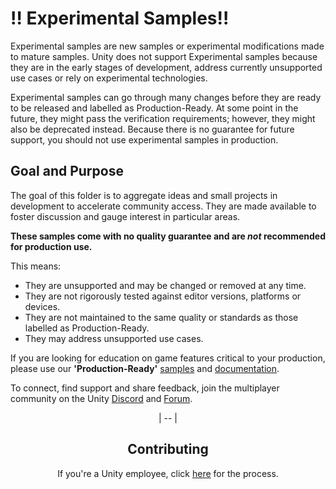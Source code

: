 # ‼️ Experimental Samples‼️

Experimental samples are new samples or experimental modifications made to mature samples. Unity does not support Experimental samples because they are in the early stages of development, address currently unsupported use cases or rely on experimental technologies.

Experimental samples can go through many changes before they are ready to be released and labelled as Production-Ready. At some point in the future, they might pass the verification requirements; however, they might also be deprecated instead. Because there is no guarantee for future support, you should not use experimental samples in production.

## Goal and Purpose

The goal of this folder is to aggregate ideas and small projects in development to accelerate community access. They are made available to foster discussion and gauge interest in particular areas. 

**These samples come with no quality guarantee and are _not_ recommended for production use.**

This means:
- They are unsupported and may be changed or removed at any time. 
- They are not rigorously tested against editor versions, platforms or devices.
- They are not maintained to the same quality or standards as those labelled as Production-Ready.
- They may address unsupported use cases.

If you are looking for education on game features critical to your production, please use our **'Production-Ready'** [samples](https://docs-multiplayer.unity3d.com/netcode/current/learn/bitesize/bitesize-introduction/) and [documentation](https://docs-multiplayer.unity3d.com/). 

To connect, find support and share feedback, join the multiplayer community on the Unity [Discord](https://discord.gg/mNgM2XRDpb) and [Forum](https://forum.unity.com/forums/multiplayer.26/).<br> <center>
| -- | 

## Contributing

If you're a Unity employee, click [here](https://docs.google.com/document/d/1PCti3N3a78fObtU8fm4EQYMibXFtmjtPFZ_x-f_O5w0/edit?usp=sharing) for the process.


